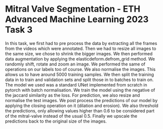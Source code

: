 # Mitral Valve Segmentation - ETH Advanced Machine Learning 2023 Task 3
In this task, we first had to pre process the data by extracting all the frames from the videos which were annotated. Then we had to resize all images to the same size, we chose to shrink the bigger images. We then performed data augmentation by applying the elasticdeform.defrom_grid method. We randomly shift, rotate and zoom an image.  We performed the same of operations on our labels too of course. We also normalise the images. This allows us to have around 5000 training samples. We then split the training data in to train and validation sets and split those in to batches to train on. The model we used was a standard UNet implemented from scratch in pytorch with batch normalisation. We train the model using the negative of the jaccard similarity as the loss. For prediction, we also resize and normalise the test images. We post process the predictions of our model by applying the closing operation on it (dilation and erosion). We also threshold the predictions, only allowing values higher than 0.6 to be considered part of the mitral-valve instead of the usual 0.5. Finally we upscale the predictions back to the original size of the images.
